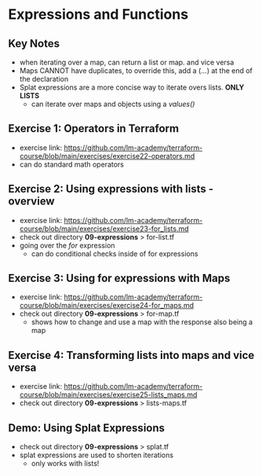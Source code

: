 # Expressions and Functions

## Key Notes
- when iterating over a map, can return a list or map. and vice versa
- Maps CANNOT have duplicates, to override this, add a (...) at the end of the declaration
- Splat expressions are a more concise way to iterate overs lists. **ONLY LISTS**
    * can iterate over maps and objects using a *values()*

## Exercise 1:  Operators in Terraform
- exercise link: https://github.com/lm-academy/terraform-course/blob/main/exercises/exercise22-operators.md
- can do standard math operators

## Exercise 2: Using expressions with lists - overview
- exercise link: https://github.com/lm-academy/terraform-course/blob/main/exercises/exercise23-for_lists.md
- check out directory **09-expressions** > for-list.tf
- going over the *for* expression
    * can do conditional checks inside of for expressions

## Exercise 3: Using for expressions with Maps
- exercise link: https://github.com/lm-academy/terraform-course/blob/main/exercises/exercise24-for_maps.md
- check out directory **09-expressions** > for-map.tf
    * shows how to change and use a map with the response also being a map

## Exercise 4: Transforming lists into maps and vice versa
- exercise link: https://github.com/lm-academy/terraform-course/blob/main/exercises/exercise25-lists_maps.md
- check out directory **09-expressions** > lists-maps.tf

## Demo: Using Splat Expressions
- check out directory **09-expressions** > splat.tf
- splat expressions are used to shorten iterations
    * only works with lists!